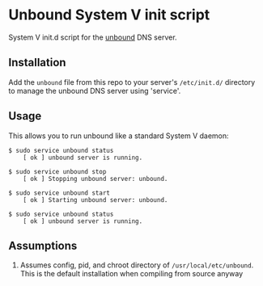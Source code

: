 Unbound System V init script
============================

System V init.d script for the [unbound](https://unbound.net/) DNS server.

Installation
------------

Add the `unbound` file from this repo to your server's `/etc/init.d/` directory to manage the unbound DNS server using 'service'.

Usage
-----

This allows you to run unbound like a standard System V daemon:

```
$ sudo service unbound status
    [ ok ] unbound server is running.

$ sudo service unbound stop
    [ ok ] Stopping unbound server: unbound.

$ sudo service unbound start
    [ ok ] Starting unbound server: unbound.

$ sudo service unbound status
    [ ok ] unbound server is running.
```

Assumptions
-----------

1. Assumes config, pid, and chroot directory of `/usr/local/etc/unbound`. This is the default installation when compiling from source anyway
